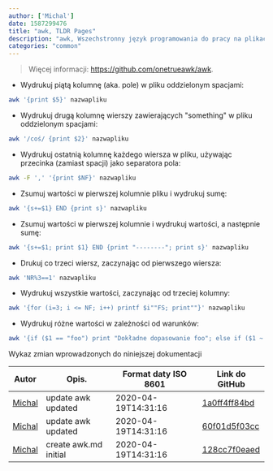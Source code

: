 ```yaml
---
author: ['Michal']
date: 1587299476
title: "awk, TLDR Pages"
description: "awk, Wszechstronny język programowania do pracy na plikach."
categories: "common"
---
```

> Więcej informacji: <https://github.com/onetrueawk/awk>.

- Wydrukuj piątą kolumnę (aka. pole) w pliku oddzielonym spacjami:

```bash
awk '{print $5}' nazwapliku
```

- Wydrukuj drugą kolumnę wierszy zawierających "something" w pliku oddzielonym spacjami:

```bash
awk '/coś/ {print $2}' nazwapliku
```

- Wydrukuj ostatnią kolumnę każdego wiersza w pliku, używając przecinka (zamiast spacji) jako separatora pola:

```bash
awk -F ',' '{print $NF}' nazwapliku
```

- Zsumuj wartości w pierwszej kolumnie pliku i wydrukuj sumę:

```bash
awk '{s+=$1} END {print s}' nazwapliku
```

- Zsumuj wartości w pierwszej kolumnie i wydrukuj wartości, a następnie sumę:

```bash
awk '{s+=$1; print $1} END {print "--------"; print s}' nazwapliku
```

- Drukuj co trzeci wiersz, zaczynając od pierwszego wiersza:

```bash
awk 'NR%3==1' nazwapliku
```

- Wydrukuj wszystkie wartości, zaczynając od trzeciej kolumny:

```bash
awk '{for (i=3; i <= NF; i++) printf $i""FS; print""}' nazwapliku
```

- Wydrukuj różne wartości w zależności od warunków:

```bash
awk '{if ($1 == "foo") print "Dokładne dopasowanie foo"; else if ($1 ~ "bar") print "Częściowe dopasowanie bar"; else print "Baz"}' nazwapliku
```
Wykaz zmian wprowadzonych do niniejszej dokumentacji


Autor | Opis. | Format daty ISO 8601 | Link do GitHub
------|-----|-----|-----
[Michal](mailto:mich.biesiada@gmail.com) | update awk updated | 2020-04-19T14:31:16 | [1a0ff4ff84bd](https://github.com/tldr-pages/tldr/commit/1a0ff4ff84bd78ea9380a9d8d1c847d5f101aa8c)
[Michal](mailto:mich.biesiada@gmail.com) | update awk updated | 2020-04-19T14:31:16 | [60f01d5f03cc](https://github.com/tldr-pages/tldr/commit/60f01d5f03cc8e06be546847bd290e0a219cb1ee)
[Michal](mailto:mich.biesiada@gmail.com) | create awk.md initial | 2020-04-19T14:31:16 | [128cc7f0eaed](https://github.com/tldr-pages/tldr/commit/128cc7f0eaed1769200d9b76abefe191bc1778c9)

